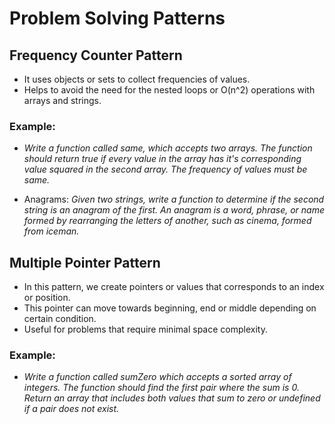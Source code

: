 # Problem Solving Patterns

## Frequency Counter Pattern

- It uses objects or sets to collect frequencies of values.
- Helps to avoid the need for the nested loops or O(n^2) operations with arrays and strings.

### Example:

- _Write a function called same, which accepts two arrays. The function should return true if every value in the array has it's corresponding value squared in the second array. The frequency of values must be same._

- Anagrams: _Given two strings, write a function to determine if the second string is an anagram of the first. An anagram is a word, phrase, or name formed by rearranging the letters of another, such as cinema, formed from iceman._

## Multiple Pointer Pattern

- In this pattern, we create pointers or values that corresponds to an index or position.
- This pointer can move towards beginning, end or middle depending on certain condition.
- Useful for problems that require minimal space complexity.

### Example:

- _Write a function called sumZero which accepts a sorted array of integers. The function should find the first pair where the sum is 0. Return an array that includes both values that sum to zero or undefined if a pair does not exist._
